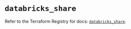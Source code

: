 # `databricks_share`

Refer to the Terraform Registry for docs: [`databricks_share`](https://registry.terraform.io/providers/databricks/databricks/1.54.0/docs/resources/share).
